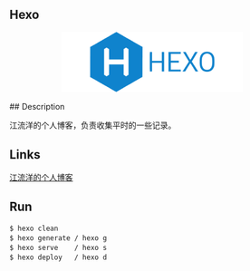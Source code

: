 ## Hexo

<p align="center">
  <a href="https://hexo.io/" target="blank">
      <img src="https://raw.githubusercontent.com/jaingmengmeng/AssertRepo/master/img/Hexo%20Logo.jpg" width="320" alt="Hexo Logo" />
  </a>
</p>
## Description

江流洋的个人博客，负责收集平时的一些记录。

## Links

[江流洋的个人博客](https://www.jiangliuyang.top)

## Run

```bash
$ hexo clean
$ hexo generate / hexo g
$ hexo serve 	/ hexo s
$ hexo deploy 	/ hexo d
```
